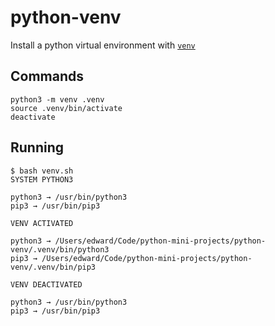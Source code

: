 # python-venv

Install a python virtual environment with [`venv`](https://docs.python.org/3/library/venv.html)

## Commands

```
python3 -m venv .venv
source .venv/bin/activate
deactivate
```

## Running

```
$ bash venv.sh 
SYSTEM PYTHON3

python3 → /usr/bin/python3
pip3 → /usr/bin/pip3

VENV ACTIVATED

python3 → /Users/edward/Code/python-mini-projects/python-venv/.venv/bin/python3
pip3 → /Users/edward/Code/python-mini-projects/python-venv/.venv/bin/pip3

VENV DEACTIVATED

python3 → /usr/bin/python3
pip3 → /usr/bin/pip3
```
